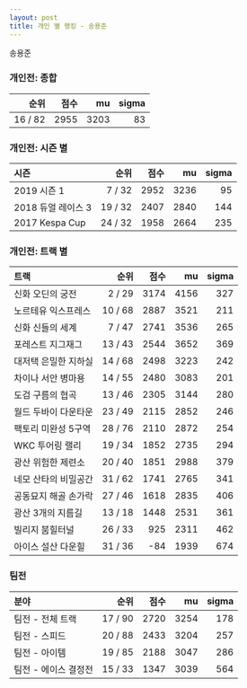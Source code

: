 ```yaml
---
layout: post
title: 개인 별 랭킹 - 송용준
---
```


송용준

### 개인전: 종합

| 순위 | 점수 | mu | sigma |
|---:|---:|---:|---:|
| 16 / 82 | 2955 | 3203 | 83 |

### 개인전: 시즌 별

| 시즌 | 순위 | 점수 | mu | sigma |
|:---|---:|---:|---:|---:|
| 2019 시즌 1 | 7 / 32 | 2952 | 3236 | 95 |
| 2018 듀얼 레이스 3 | 19 / 32 | 2407 | 2840 | 144 |
| 2017 Kespa Cup | 24 / 32 | 1958 | 2664 | 235 |

### 개인전: 트랙 별

| 트랙 | 순위 | 점수 | mu | sigma |
|:---|---:|---:|---:|---:|
| 신화 오딘의 궁전 | 2 / 29 | 3174 | 4156 | 327 |
| 노르테유 익스프레스 | 10 / 68 | 2887 | 3521 | 211 |
| 신화 신들의 세계 | 7 / 47 | 2741 | 3536 | 265 |
| 포레스트 지그재그 | 13 / 43 | 2544 | 3652 | 369 |
| 대저택 은밀한 지하실 | 14 / 68 | 2498 | 3223 | 242 |
| 차이나 서안 병마용 | 14 / 55 | 2480 | 3083 | 201 |
| 도검 구름의 협곡 | 13 / 46 | 2305 | 3144 | 280 |
| 월드 두바이 다운타운 | 23 / 49 | 2115 | 2852 | 246 |
| 팩토리 미완성 5구역 | 28 / 76 | 2110 | 2872 | 254 |
| WKC 투어링 랠리 | 19 / 34 | 1852 | 2735 | 294 |
| 광산 위험한 제련소 | 20 / 40 | 1851 | 2988 | 379 |
| 네모 산타의 비밀공간 | 31 / 62 | 1741 | 2765 | 341 |
| 공동묘지 해골 손가락 | 27 / 46 | 1618 | 2835 | 406 |
| 광산 3개의 지름길 | 13 / 18 | 1448 | 2531 | 361 |
| 빌리지 붐힐터널 | 26 / 33 | 925 | 2311 | 462 |
| 아이스 설산 다운힐 | 31 / 36 | -84 | 1939 | 674 |

### 팀전

| 분야 | 순위 | 점수 | mu | sigma |
|:---|---:|---:|---:|---:|
| 팀전 - 전체 트랙 | 17 / 90 | 2720 | 3254 | 178 |
| 팀전 - 스피드 | 20 / 88 | 2433 | 3204 | 257 |
| 팀전 - 아이템 | 19 / 85 | 2188 | 3047 | 286 |
| 팀전 - 에이스 결정전 | 15 / 33 | 1347 | 3039 | 564 |
